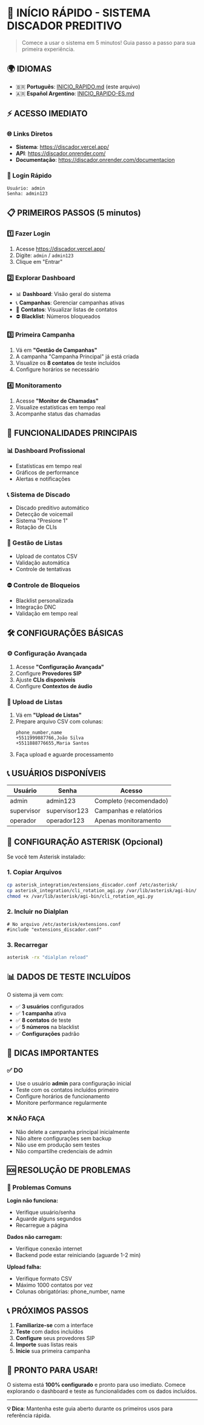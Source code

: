 # 🚀 INÍCIO RÁPIDO - SISTEMA DISCADOR PREDITIVO

> Comece a usar o sistema em 5 minutos! Guia passo a passo para sua primeira experiência.

## 🌍 IDIOMAS

- 🇧🇷 **Português**: [INICIO_RAPIDO.md](INICIO_RAPIDO.md) (este arquivo)
- 🇦🇷 **Español Argentino**: [INICIO_RAPIDO-ES.md](INICIO_RAPIDO-ES.md)

## ⚡ ACESSO IMEDIATO

### 🌐 Links Diretos
- **Sistema**: https://discador.vercel.app/
- **API**: https://discador.onrender.com/
- **Documentação**: https://discador.onrender.com/documentacion

### 🔑 Login Rápido
```
Usuário: admin
Senha: admin123
```

## 📋 PRIMEIROS PASSOS (5 minutos)

### 1️⃣ Fazer Login
1. Acesse https://discador.vercel.app/
2. Digite: `admin` / `admin123`
3. Clique em "Entrar"

### 2️⃣ Explorar Dashboard
- 📊 **Dashboard**: Visão geral do sistema
- 📞 **Campanhas**: Gerenciar campanhas ativas
- 👥 **Contatos**: Visualizar listas de contatos
- ⛔ **Blacklist**: Números bloqueados

### 3️⃣ Primeira Campanha
1. Vá em **"Gestão de Campanhas"**
2. A campanha "Campanha Principal" já está criada
3. Visualize os **8 contatos** de teste incluídos
4. Configure horários se necessário

### 4️⃣ Monitoramento
1. Acesse **"Monitor de Chamadas"**
2. Visualize estatísticas em tempo real
3. Acompanhe status das chamadas

## 🎯 FUNCIONALIDADES PRINCIPAIS

### 📊 Dashboard Profissional
- Estatísticas em tempo real
- Gráficos de performance
- Alertas e notificações

### 📞 Sistema de Discado
- Discado preditivo automático
- Detecção de voicemail
- Sistema "Presione 1"
- Rotação de CLIs

### 👥 Gestão de Listas
- Upload de contatos CSV
- Validação automática
- Controle de tentativas

### ⛔ Controle de Bloqueios
- Blacklist personalizada
- Integração DNC
- Validação em tempo real

## 🛠️ CONFIGURAÇÕES BÁSICAS

### ⚙️ Configuração Avançada
1. Acesse **"Configuração Avançada"**
2. Configure **Provedores SIP**
3. Ajuste **CLIs disponíveis**
4. Configure **Contextos de áudio**

### 📁 Upload de Listas
1. Vá em **"Upload de Listas"**
2. Prepare arquivo CSV com colunas:
   ```
   phone_number,name
   +5511999887766,João Silva
   +5511888776655,Maria Santos
   ```
3. Faça upload e aguarde processamento

## 📞 USUÁRIOS DISPONÍVEIS

| Usuário    | Senha         | Acesso                    |
|------------|---------------|---------------------------|
| admin      | admin123      | Completo (recomendado)    |
| supervisor | supervisor123 | Campanhas e relatórios    |
| operador   | operador123   | Apenas monitoramento      |

## 🔧 CONFIGURAÇÃO ASTERISK (Opcional)

Se você tem Asterisk instalado:

### 1. Copiar Arquivos
```bash
cp asterisk_integration/extensions_discador.conf /etc/asterisk/
cp asterisk_integration/cli_rotation_agi.py /var/lib/asterisk/agi-bin/
chmod +x /var/lib/asterisk/agi-bin/cli_rotation_agi.py
```

### 2. Incluir no Dialplan
```
# No arquivo /etc/asterisk/extensions.conf
#include "extensions_discador.conf"
```

### 3. Recarregar
```bash
asterisk -rx "dialplan reload"
```

## 📊 DADOS DE TESTE INCLUÍDOS

O sistema já vem com:
- ✅ **3 usuários** configurados
- ✅ **1 campanha** ativa
- ✅ **8 contatos** de teste
- ✅ **5 números** na blacklist
- ✅ **Configurações** padrão

## 🚨 DICAS IMPORTANTES

### ✅ DO
- Use o usuário **admin** para configuração inicial
- Teste com os contatos incluídos primeiro
- Configure horários de funcionamento
- Monitore performance regularmente

### ❌ NÃO FAÇA
- Não delete a campanha principal inicialmente
- Não altere configurações sem backup
- Não use em produção sem testes
- Não compartilhe credenciais de admin

## 🆘 RESOLUÇÃO DE PROBLEMAS

### 🔧 Problemas Comuns

**Login não funciona:**
- Verifique usuário/senha
- Aguarde alguns segundos
- Recarregue a página

**Dados não carregam:**
- Verifique conexão internet
- Backend pode estar reiniciando (aguarde 1-2 min)

**Upload falha:**
- Verifique formato CSV
- Máximo 1000 contatos por vez
- Colunas obrigatórias: phone_number, name

## 📞 PRÓXIMOS PASSOS

1. **Familiarize-se** com a interface
2. **Teste** com dados incluídos
3. **Configure** seus provedores SIP
4. **Importe** suas listas reais
5. **Inicie** sua primeira campanha

## 🎉 PRONTO PARA USAR!

O sistema está **100% configurado** e pronto para uso imediato. Comece explorando o dashboard e teste as funcionalidades com os dados incluídos.

---

**💡 Dica**: Mantenha este guia aberto durante os primeiros usos para referência rápida. 